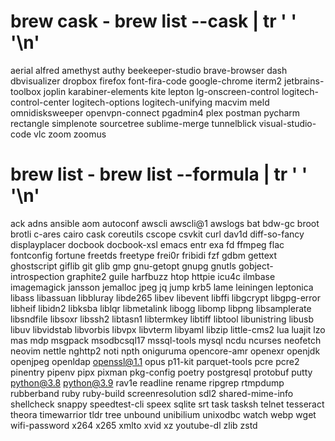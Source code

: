 # brew cask - brew list --cask | tr ' ' '\n'
aerial
alfred
amethyst
authy
beekeeper-studio
brave-browser
dash
dbvisualizer
dropbox
firefox
font-fira-code
google-chrome
iterm2
jetbrains-toolbox
joplin
karabiner-elements
kite
lepton
lg-onscreen-control
logitech-control-center
logitech-options
logitech-unifying
macvim
meld
omnidisksweeper
openvpn-connect
pgadmin4
plex
postman
pycharm
rectangle
simplenote
sourcetree
sublime-merge
tunnelblick
visual-studio-code
vlc
zoom
zoomus

# brew list - brew list --formula | tr ' ' '\n'
ack
adns
ansible
aom
autoconf
awscli
awscli@1
awslogs
bat
bdw-gc
broot
brotli
c-ares
cairo
cask
coreutils
cscope
csvkit
curl
dav1d
diff-so-fancy
displayplacer
docbook
docbook-xsl
emacs
entr
exa
fd
ffmpeg
flac
fontconfig
fortune
freetds
freetype
frei0r
fribidi
fzf
gdbm
gettext
ghostscript
giflib
git
glib
gmp
gnu-getopt
gnupg
gnutls
gobject-introspection
graphite2
guile
harfbuzz
htop
httpie
icu4c
ilmbase
imagemagick
jansson
jemalloc
jpeg
jq
jump
krb5
lame
leiningen
leptonica
libass
libassuan
libbluray
libde265
libev
libevent
libffi
libgcrypt
libgpg-error
libheif
libidn2
libksba
liblqr
libmetalink
libogg
libomp
libpng
libsamplerate
libsndfile
libsoxr
libssh2
libtasn1
libtermkey
libtiff
libtool
libunistring
libusb
libuv
libvidstab
libvorbis
libvpx
libvterm
libyaml
libzip
little-cms2
lua
luajit
lzo
mas
mdp
msgpack
msodbcsql17
mssql-tools
mysql
ncdu
ncurses
neofetch
neovim
nettle
nghttp2
noti
npth
oniguruma
opencore-amr
openexr
openjdk
openjpeg
openldap
openssl@1.1
opus
p11-kit
parquet-tools
pcre
pcre2
pinentry
pipenv
pipx
pixman
pkg-config
poetry
postgresql
protobuf
putty
python@3.8
python@3.9
rav1e
readline
rename
ripgrep
rtmpdump
rubberband
ruby
ruby-build
screenresolution
sdl2
shared-mime-info
shellcheck
snappy
speedtest-cli
speex
sqlite
srt
task
tasksh
telnet
tesseract
theora
timewarrior
tldr
tree
unbound
unibilium
unixodbc
watch
webp
wget
wifi-password
x264
x265
xmlto
xvid
xz
youtube-dl
zlib
zstd
